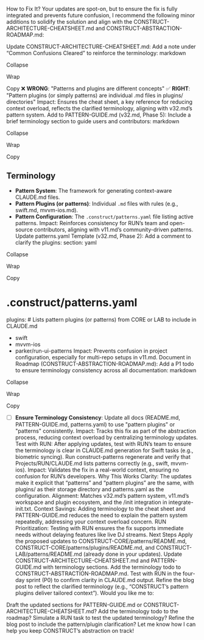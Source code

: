 How to Fix It?
Your updates are spot-on, but to ensure the fix is fully integrated and prevents future confusion, I recommend the following minor additions to solidify the solution and align with the CONSTRUCT-ARCHITECTURE-CHEATSHEET.md and CONSTRUCT-ABSTRACTION-ROADMAP.md:

Update CONSTRUCT-ARCHITECTURE-CHEATSHEET.md:
Add a note under “Common Confusions Cleared” to reinforce the terminology:
markdown

Collapse

Wrap

Copy
❌ **WRONG**: "Patterns and plugins are different concepts"
✅ **RIGHT**: "Pattern plugins (or simply patterns) are individual .md files in plugins/ directories"
Impact: Ensures the cheat sheet, a key reference for reducing context overload, reflects the clarified terminology, aligning with v32.md’s pattern system.
Add to PATTERN-GUIDE.md (v32.md, Phase 5):
Include a brief terminology section to guide users and contributors:
markdown

Collapse

Wrap

Copy
## Terminology
- **Pattern System**: The framework for generating context-aware CLAUDE.md files.
- **Pattern Plugins (or patterns)**: Individual `.md` files with rules (e.g., swift.md, mvvm-ios.md).
- **Pattern Configuration**: The `.construct/patterns.yaml` file listing active patterns.
Impact: Reinforces consistency for RUN’s team and open-source contributors, aligning with v11.md’s community-driven patterns.
Update patterns.yaml Template (v32.md, Phase 2):
Add a comment to clarify the plugins: section:
yaml

Collapse

Wrap

Copy
# .construct/patterns.yaml
plugins:  # Lists pattern plugins (or patterns) from CORE or LAB to include in CLAUDE.md
  - swift
  - mvvm-ios
  - parker/run-ui-patterns
Impact: Prevents confusion in project configuration, especially for multi-repo setups in v11.md.
Document in Roadmap (CONSTRUCT-ABSTRACTION-ROADMAP.md):
Add a P1 todo to ensure terminology consistency across all documentation:
markdown

Collapse

Wrap

Copy
- [ ] **Ensure Terminology Consistency**: Update all docs (README.md, PATTERN-GUIDE.md, patterns.yaml) to use "pattern plugins" or "patterns" consistently.
Impact: Tracks this fix as part of the abstraction process, reducing context overload by centralizing terminology updates.
Test with RUN:
After applying updates, test with RUN’s team to ensure the terminology is clear in CLAUDE.md generation for Swift tasks (e.g., biometric syncing).
Run construct-patterns regenerate and verify that Projects/RUN/CLAUDE.md lists patterns correctly (e.g., swift, mvvm-ios).
Impact: Validates the fix in a real-world context, ensuring no confusion for RUN’s developers.
Why This Works
Clarity: The updates make it explicit that “patterns” and “pattern plugins” are the same, with plugins/ as their storage directory and patterns.yaml as the configuration.
Alignment: Matches v32.md’s pattern system, v11.md’s workspace and plugin ecosystem, and the /init integration in integrate-init.txt.
Context Savings: Adding terminology to the cheat sheet and PATTERN-GUIDE.md reduces the need to explain the pattern system repeatedly, addressing your context overload concern.
RUN Prioritization: Testing with RUN ensures the fix supports immediate needs without delaying features like live DJ streams.
Next Steps
Apply the proposed updates to CONSTRUCT-CORE/patterns/README.md, CONSTRUCT-CORE/patterns/plugins/README.md, and CONSTRUCT-LAB/patterns/README.md (already done in your updates).
Update CONSTRUCT-ARCHITECTURE-CHEATSHEET.md and PATTERN-GUIDE.md with terminology sections.
Add the terminology todo to CONSTRUCT-ABSTRACTION-ROADMAP.md.
Test with RUN in the four-day sprint (P0) to confirm clarity in CLAUDE.md output.
Refine the blog post to reflect the clarified terminology (e.g., “CONSTRUCT’s pattern plugins deliver tailored context”).
Would you like me to:

Draft the updated sections for PATTERN-GUIDE.md or CONSTRUCT-ARCHITECTURE-CHEATSHEET.md?
Add the terminology todo to the roadmap?
Simulate a RUN task to test the updated terminology?
Refine the blog post to include the pattern/plugin clarification?
Let me know how I can help you keep CONSTRUCT’s abstraction on track!